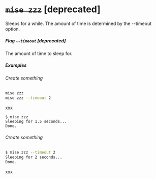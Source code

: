 # ~~`mise zzz`~~ [deprecated]

Sleeps for a while.  The amount of time is determined by the --timeout option.

##### Flag ~~`--timeout`~~ [deprecated]

The amount of time to sleep for.

##### Examples

###### Create something

```sh
mise zzz
mise zzz --timeout 2
```

xxx

```
$ mise zzz
Sleeping for 1.5 seconds...
Done.
```

###### Create something

```sh
$ mise zzz --timeout 2
Sleeping for 2 seconds...
Done.
```

xxx
